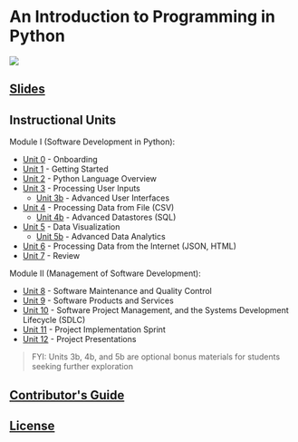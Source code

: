 # An Introduction to Programming in Python

![](https://www.perforce.com/sites/default/files/image/2018-08/image-blog-enterprises-investing-python%20(2).jpg)

## [Slides](https://docs.google.com/presentation/d/1acrt0P4u1NW8dqwmm0s613tCwZzWsVsFCcSBdO0YC48/edit?usp=sharing)

## Instructional Units

Module I (Software Development in Python):

  + [Unit 0](/units/unit-0.md) - Onboarding
  + [Unit 1](/units/unit-1.md) - Getting Started
  + [Unit 2](/units/unit-2.md) - Python Language Overview
  + [Unit 3](/units/unit-3.md) - Processing User Inputs
    + [Unit 3b](/units/unit-3b.md) - Advanced User Interfaces
  + [Unit 4](/units/unit-4.md) - Processing Data from File (CSV)
    + [Unit 4b](/units/unit-4b.md) - Advanced Datastores (SQL)
  + [Unit 5](/units/unit-5.md) - Data Visualization
    + [Unit 5b](/units/unit-5b.md) - Advanced Data Analytics
  + [Unit 6](/units/unit-6.md) - Processing Data from the Internet (JSON, HTML)
  + [Unit 7](/units/unit-7.md) - Review

Module II (Management of Software Development):

  + [Unit 8](/units/unit-8.md) - Software Maintenance and Quality Control
  + [Unit 9](/units/unit-9.md) - Software Products and Services
  + [Unit 10](/units/unit-10.md) - Software Project Management, and the Systems Development Lifecycle (SDLC)
  + [Unit 11](/units/unit-11.md) - Project Implementation Sprint
  + [Unit 12](/units/unit-12.md) - Project Presentations

> FYI: Units 3b, 4b, and 5b are optional bonus materials for students seeking further exploration


## [Contributor's Guide](/CONTRIBUTING.md)

## [License](/LICENSE.md)

